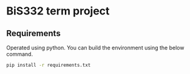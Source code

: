 # BiS332 term project

## Requirements
Operated using python. You can build the environment using the below command. 

```bash
pip install -r requirements.txt
```
